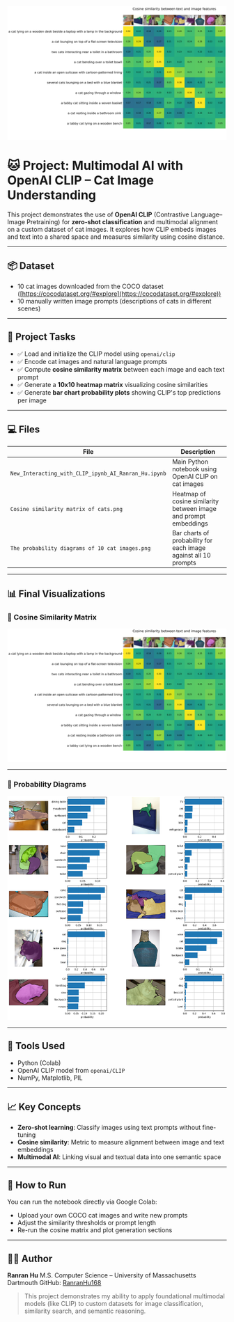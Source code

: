 ![CLIP Cosine Similarity Matrix](./Cosine%20similarity%20matrix%20of%20cats.png)
# 🐱 Project: Multimodal AI with OpenAI CLIP – Cat Image Understanding

This project demonstrates the use of **OpenAI CLIP** (Contrastive Language–Image Pretraining) for **zero-shot classification** and multimodal alignment on a custom dataset of cat images. It explores how CLIP embeds images and text into a shared space and measures similarity using cosine distance.

---

## 📦 Dataset

* 10 cat images downloaded from the COCO dataset ([https://cocodataset.org/#explore](https://cocodataset.org/#explore))
* 10 manually written image prompts (descriptions of cats in different scenes)

---

## 🧠 Project Tasks

* ✅ Load and initialize the CLIP model using `openai/clip`
* ✅ Encode cat images and natural language prompts
* ✅ Compute **cosine similarity matrix** between each image and each text prompt
* ✅ Generate a **10x10 heatmap matrix** visualizing cosine similarities
* ✅ Generate **bar chart probability plots** showing CLIP's top predictions per image

---

## 💻 Files

| File                                                 | Description                                                      |
| ---------------------------------------------------- | ---------------------------------------------------------------- |
| `New_Interacting_with_CLIP_ipynb_AI_Ranran_Hu.ipynb` | Main Python notebook using OpenAI CLIP on cat images             |
| `Cosine similarity matrix of cats.png`               | Heatmap of cosine similarity between image and prompt embeddings |
| `The probability diagrams of 10 cat images.png`      | Bar charts of probability for each image against all 10 prompts  |

---

## 📊 Final Visualizations

### 🔷 Cosine Similarity Matrix

![Cosine Similarity Matrix](./Cosine%20similarity%20matrix%20of%20cats.png)

---

### 🔷 Probability Diagrams

![Probability Diagrams](./The%20probability%20diagrams%20of%2010%20cat%20images.png)

---

## 🔧 Tools Used

* Python (Colab)
* OpenAI CLIP model from `openai/CLIP`
* NumPy, Matplotlib, PIL

---

## 📈 Key Concepts

* **Zero-shot learning**: Classify images using text prompts without fine-tuning
* **Cosine similarity**: Metric to measure alignment between image and text embeddings
* **Multimodal AI**: Linking visual and textual data into one semantic space

---

## 📎 How to Run

You can run the notebook directly via Google Colab:

* Upload your own COCO cat images and write new prompts
* Adjust the similarity thresholds or prompt length
* Re-run the cosine matrix and plot generation sections

---

## 👩‍💻 Author

**Ranran Hu**
M.S. Computer Science – University of Massachusetts Dartmouth
GitHub: [RanranHu168](https://github.com/RanranHu168)

> This project demonstrates my ability to apply foundational multimodal models (like CLIP) to custom datasets for image classification, similarity search, and semantic reasoning.
